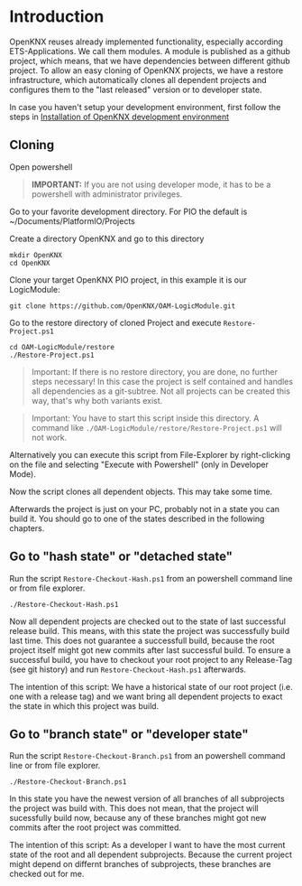 # Introduction

OpenKNX reuses already implemented functionality, especially according ETS-Applications. We call them modules. 
A module is published as a github project, which means, that we have dependencies between different github project.
To allow an easy cloning of OpenKNX projects, we have a restore infrastructure, which automatically clones all dependent projects
and configures them to the "last released" version or to developer state.

In case you haven't setup your development environment, first follow the steps in [Installation of OpenKNX development environment](https://github.com/OpenKNX/OpenKNX/wiki/Installation-of-OpenKNX-development-environment-for-PlatformIO-(PIO))
 
## Cloning

Open powershell

> **IMPORTANT:** If you are not using developer mode, it has to be a powershell with administrator privileges.

Go to your favorite development directory. For PIO the default is ~/Documents/PlatformIO/Projects

Create a directory OpenKNX and go to this directory

    mkdir OpenKNX
    cd OpenKNX

Clone your target OpenKNX PIO project, in this example it is our LogicModule:

    git clone https://github.com/OpenKNX/OAM-LogicModule.git

Go to the restore directory of cloned Project and execute `Restore-Project.ps1` 

    cd OAM-LogicModule/restore
    ./Restore-Project.ps1

> Important: If there is no restore directory, you are done, no further steps necessary! In this case the project is self contained and handles all dependencies as a git-subtree. Not all projects can be created this way, that's why both variants exist.

> Important: You have to start this script inside this directory. A command like `./OAM-LogicModule/restore/Restore-Project.ps1` will not work.

Alternatively you can execute this script from File-Explorer by right-clicking on the file and selecting "Execute with Powershell" (only in Developer Mode).

Now the script clones all dependent objects. This may take some time. 

Afterwards the project is just on your PC, probably not in a state you can build it. You should go to one of the states described in the following chapters.

## Go to "hash state" or "detached state"

Run the script `Restore-Checkout-Hash.ps1` from an powershell command line or from file explorer.

    ./Restore-Checkout-Hash.ps1 

Now all dependent projects are checked out to the state of last successful release build. This means, with this state the project was successfully build last time. This does not guarantee a successfull build, because the root project itself might got new commits after last successful build. 
To ensure a successful build, you have to checkout your root project to any Release-Tag (see git history) and run `Restore-Checkout-Hash.ps1` afterwards.

The intention of this script: We have a historical state of our root project (i.e. one with a release tag) and we want bring all dependent projects to exact the state in which this project was build.

## Go to "branch state" or "developer state"

Run the script `Restore-Checkout-Branch.ps1` from an powershell command line or from file explorer.

    ./Restore-Checkout-Branch.ps1 

In this state you have the newest version of all branches of all subprojects the project was build with. This does not mean, that the project will sucessfully build now, because any of these branches might got new commits after the root project was committed.

The intention of this script: As a developer I want to have the most current state of the root and all dependent subprojects. Because the current project might depend on differnt branches of subprojects, these branches are checked out for me.


